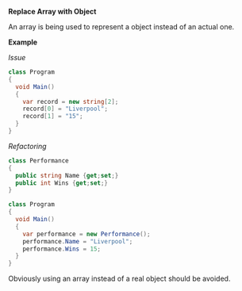 **Replace Array with Object**

An array is being used to represent a object instead of an actual one.  

**Example**

_Issue_

```csharp
class Program
{
  void Main()
  {
    var record = new string[2];
    record[0] = "Liverpool";
    record[1] = "15";
  }
}
```

_Refactoring_

```csharp
class Performance
{
  public string Name {get;set;}
  public int Wins {get;set;}
}

class Program
{
  void Main()
  {
    var performance = new Performance();
    performance.Name = "Liverpool";
    performance.Wins = 15;
  }
}
```

Obviously using an array instead of a real object should be avoided.
